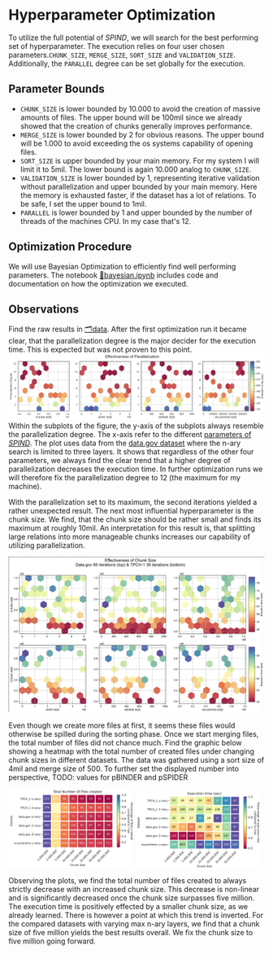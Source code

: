 # Hyperparameter Optimization
To utilize the full potential of _SPIND_, we will search for the best performing set of hyperparameter. The execution relies on four user chosen parameters.`CHUNK_SIZE`, `MERGE_SIZE`, `SORT_SIZE` and `VALIDATION_SIZE`. Additionally, the `PARALLEL` degree can be set globally for the execution.

## Parameter Bounds
- `CHUNK_SIZE` is lower bounded by 10.000 to avoid the creation of massive amounts of files. The upper bound will be 100mil since we already showed that the creation of chunks generally improves performance.
- `MERGE_SIZE` is lower bounded by 2 for obvious reasons. The upper bound will be 1.000 to avoid exceeding the os systems capability of opening files.
- `SORT_SIZE` is upper bounded by your main memory. For my system I will limit it to 5mil. The lower bound is again 10.000 analog to `CHUNK_SIZE`.
- `VALIDATION_SIZE` is lower bounded by 1, representing iterative validation without parallelization and upper bounded by your main memory. Here the memory is exhausted faster, if the dataset has a lot of relations. To be safe, I set the upper bound to 1mil.
- `PARALLEL` is lower bounded by 1 and upper bounded by the number of threads of the machines CPU. In my case that's 12.

## Optimization Procedure
We will use Bayesian Optimization to efficiently find well performing parameters. The notebook [📘bayesian.ipynb](./bayesian.ipynb) includes code and documentation on how the optimization we executed.

## Observations
Find the raw results in [🗂️data](./data/). After the first optimization run it became clear, that the parallelization degree is the major decider for the execution time. This is expected but was not proven to this point.
![A plot of the results that displays the effectiveness of parallelization.](./results/parallelization.jpeg)
Within the subplots of the figure, the y-axis of the subplots always resemble the parallelization degree. The x-axis refer to the different [parameters of _SPIND_](https://github.com/Jakob-L-M/spind/blob/main/README.md). The plot uses data from the [data.gov dataset](https://github.com/Jakob-L-M/partial-inclusion-dependencies/tree/main/data/data.gov) where the n-ary search is limited to three layers. It shows that regardless of the other four parameters, we always find the clear trend that a higher degree of parallelization decreases the execution time. In further optimization runs we will therefore fix the parallelization degree to 12 (the maximum for my machine).

With the parallelization set to its maximum, the second iterations yielded a rather unexpected result. The next most influential hyperparameter is the chunk size. We find, that the chunk size should be rather small and finds its maximum at roughly 10mil. An interpretation for this result is, that splitting large relations into more manageable chunks increases our capability of utilizing parallelization.

![A plot of the results that displays the effectiveness different of chunk sizes.](./results/chunk_size.jpeg)

Even though we create more files at first, it seems these files would otherwise be spilled during the sorting phase. Once we start merging files, the total number of files did not chance much. Find the graphic below showing a heatmap with the total number of created files under changing chunk sizes in different datasets. The data was gathered using a sort size of 4mil and merge size of 500. To further set the displayed number into perspective, 
TODO: values for pBINDER and pSPIDER

<img src="./results/chunk_size_files.jpeg" alt="drawing" width="49%"/>
<img src="./results/chunk_size_time.jpeg" alt="drawing" width="49%"/>

Observing the plots, we find the total number of files created to always strictly decrease with an increased chunk size. This decrease is non-linear and is significantly decreased once the chunk size surpasses five million. The execution time is positively effected by a smaller chunk size, as we already learned. There is however a point at which this trend is inverted. For the compared datasets with varying max n-ary layers, we find that a chunk size of five million yields the best results overall. We fix the chunk size to five million going forward.